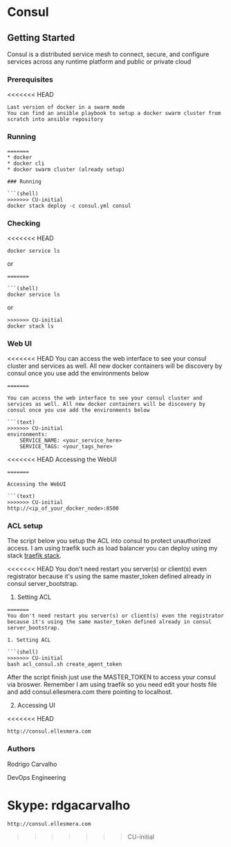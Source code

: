 # Consul

## Getting Started

Consul is a distributed service mesh to connect, secure, and configure services across any runtime platform and public or private cloud

### Prerequisites

<<<<<<< HEAD
```
Last version of docker in a swarm mode
You can find an ansible playbook to setup a docker swarm cluster from scratch into ansible repository
```

### Running
```
=======
* docker
* docker cli
* docker swarm cluster (already setup)

### Running

```(shell)
>>>>>>> CU-initial
docker stack deploy -c consul.yml consul
```

### Checking
<<<<<<< HEAD
```
docker service ls
```
or
```
=======

```(shell)
docker service ls
```

or

```(shell)
>>>>>>> CU-initial
docker stack ls
```

### Web UI
<<<<<<< HEAD
You can access the web interface to see your consul cluster and services as well. All new docker containers will be discovery by consul once you use add the environments below
```
=======

You can access the web interface to see your consul cluster and services as well. All new docker containers will be discovery by consul once you use add the environments below

```(text)
>>>>>>> CU-initial
environments:
    SERVICE_NAME: <your_service_here>
    SERVICE_TAGS: <your_tags_here>
```
<<<<<<< HEAD
Accessing the WebUI
```
=======

Accessing the WebUI

```(text)
>>>>>>> CU-initial
http://<ip_of_your_docker_node>:8500
```

### ACL setup

The script below you setup the ACL into consul to protect unauthorized access. I am using traefik such as load balancer you can deploy using my stack [traefik stack](https://github.com/rdgacarvalho/docker/tree/master/traefik).

<<<<<<< HEAD
You don't need restart you server(s) or client(s) even registrator because it's using the same master_token defined already in consul server_bootstrap.

1. Setting ACL
```
=======
You don't need restart you server(s) or client(s) even the registrator because it's using the same master_token defined already in consul server_bootstrap.

1. Setting ACL

```(shell)
>>>>>>> CU-initial
bash acl_consul.sh create_agent_token
```

After the script finish just use the MASTER_TOKEN to access your consul via broswer. Remember I am using traefik so you need edit your hosts file and add consul.ellesmera.com there pointing to localhost.

2. Accessing UI

<<<<<<< HEAD
```
http://consul.ellesmera.com
```

### Authors
Rodrigo Carvalho

DevOps Engineering

Skype: rdgacarvalho
=======
```(text)
http://consul.ellesmera.com
```
>>>>>>> CU-initial
